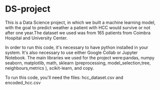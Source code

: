 # DS-project

This is a Data Science project, in which we built a machine learning model, with the goal to predict weather a patient with HCC would survive or not after one year.The dataset we used was from 165 patients from Coimbra Hospital and University Center.

In order to run this code, it's necessary to have python installed in your system. It's also necessary to use either Google Collab or Jupyter Notebook.
The main libraries we used for the project were:pandas, numpy seaborn, matplotlib, math, sklearn (preprocessing, model_selection,tree, neighbours,metrics ), scikit-learn, and copy.

To run this code, you'll need the files: hcc_dataset.csv and encoded_hcc.csv

